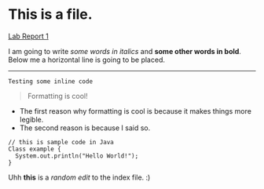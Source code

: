 # This is a file.

[Lab Report 1](https://ericqn.github.io/cse15l-lab-reports/lab-report-2-week-1.html)

I am going to write _some words in italics_ and __some other words in bold__.
Below me a horizontal line is going to be placed.

---

`Testing some inline code`
> Formatting is cool!
* The first reason why formatting is cool is because it makes things more legible.
* The second reason is because I said so.
```
// this is sample code in Java
Class example {
  System.out.println("Hello World!");
}
```

Uhh __this__ is a _random edit_ to the index file. :)
